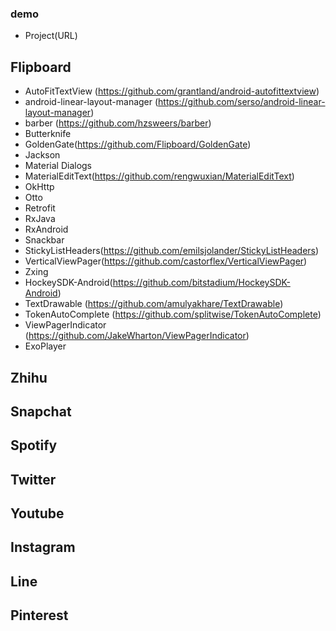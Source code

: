### demo
* Project(URL)

## Flipboard
* AutoFitTextView (https://github.com/grantland/android-autofittextview)
* android-linear-layout-manager (https://github.com/serso/android-linear-layout-manager)
* barber (https://github.com/hzsweers/barber)
* Butterknife
* GoldenGate(https://github.com/Flipboard/GoldenGate)
* Jackson
* Material Dialogs
* MaterialEditText(https://github.com/rengwuxian/MaterialEditText)
* OkHttp
* Otto
* Retrofit
* RxJava
* RxAndroid 
* Snackbar
* StickyListHeaders(https://github.com/emilsjolander/StickyListHeaders)
* VerticalViewPager(https://github.com/castorflex/VerticalViewPager)
* Zxing
* HockeySDK-Android(https://github.com/bitstadium/HockeySDK-Android)
* TextDrawable (https://github.com/amulyakhare/TextDrawable)
* TokenAutoComplete (https://github.com/splitwise/TokenAutoComplete)
* ViewPagerIndicator (https://github.com/JakeWharton/ViewPagerIndicator)
* ExoPlayer

## Zhihu

## Snapchat

## Spotify

## Twitter

## Youtube

## Instagram

## Line

## Pinterest


